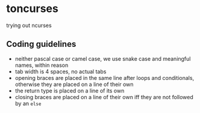 # toncurses
trying out ncurses

## Coding guidelines

- neither pascal case or camel case, we use snake case and meaningful names, within reason
- tab width is 4 spaces, no actual tabs
- opening braces are placed in the same line after loops and conditionals, otherwise they are placed on a line of their own
- the return type is placed on a line of its own
- closing braces are placed on a line of their own iff they are not followed by an <code>else<code/>
